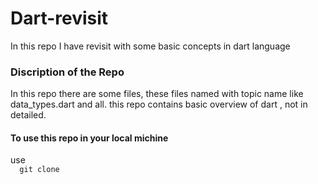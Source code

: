 # Dart-revisit
In this repo I have revisit with some basic concepts in dart language
<h3>
  Discription of the Repo
</h3>
<p>
  In this repo there are some files, these files named with topic name like data_types.dart and all.
  this repo contains basic overview of dart , not in detailed.
</p>
<h4>To use this repo in your local michine </h4>
use 
<code>
  git clone 
</code>
